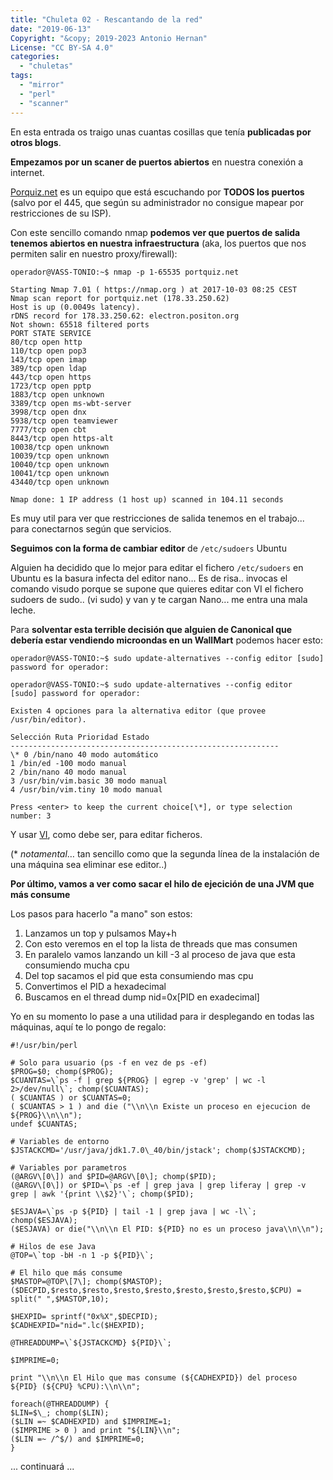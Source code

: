 ```yaml
---
title: "Chuleta 02 - Rescantando de la red"
date: "2019-06-13"
Copyright: "&copy; 2019-2023 Antonio Hernan"
License: "CC BY-SA 4.0"
categories: 
  - "chuletas"
tags: 
  - "mirror"
  - "perl"
  - "scanner"
---
```


En esta entrada os traigo unas cuantas cosillas que tenía **publicadas por otros blogs**.

**Empezamos por un scaner de puertos abiertos** en nuestra conexión a internet.

[Porquiz.net](http://portquiz.net) es un equipo que está escuchando por **TODOS los puertos** (salvo por el 445, que según su administrador no consigue mapear por restricciones de su ISP).

Con este sencillo comando nmap **podemos ver que puertos de salida tenemos abiertos en nuestra infraestructura** (aka, los puertos que nos permiten salir en nuestro proxy/firewall):
```
operador@VASS-TONIO:~$ nmap -p 1-65535 portquiz.net

Starting Nmap 7.01 ( https://nmap.org ) at 2017-10-03 08:25 CEST
Nmap scan report for portquiz.net (178.33.250.62)
Host is up (0.0049s latency).
rDNS record for 178.33.250.62: electron.positon.org
Not shown: 65518 filtered ports
PORT STATE SERVICE
80/tcp open http
110/tcp open pop3
143/tcp open imap
389/tcp open ldap
443/tcp open https
1723/tcp open pptp
1883/tcp open unknown
3389/tcp open ms-wbt-server
3998/tcp open dnx
5938/tcp open teamviewer
7777/tcp open cbt
8443/tcp open https-alt
10038/tcp open unknown
10039/tcp open unknown
10040/tcp open unknown
10041/tcp open unknown
43440/tcp open unknown

Nmap done: 1 IP address (1 host up) scanned in 104.11 seconds
```
Es muy util para ver que restricciones de salida tenemos en el trabajo... para conectarnos según que servicios.

**Seguimos con la forma de cambiar editor** de `/etc/sudoers` Ubuntu

Alguien ha decidido que lo mejor para editar el fichero `/etc/sudoers` en Ubuntu es la basura infecta del editor nano… Es de risa.. invocas el comando visudo porque se supone que quieres editar con VI el fichero sudoers de sudo.. (vi sudo) y van y te cargan Nano... me entra una mala leche.

Para **solventar esta terrible decisión que alguien de Canonical que debería estar vendiendo microondas en un WallMart** podemos hacer esto:
```
operador@VASS-TONIO:~$ sudo update-alternatives --config editor [sudo] password for operador:

operador@VASS-TONIO:~$ sudo update-alternatives --config editor
[sudo] password for operador:

Existen 4 opciones para la alternativa editor (que provee /usr/bin/editor).

Selección Ruta Prioridad Estado
------------------------------------------------------------
\* 0 /bin/nano 40 modo automático
1 /bin/ed -100 modo manual
2 /bin/nano 40 modo manual
3 /usr/bin/vim.basic 30 modo manual
4 /usr/bin/vim.tiny 10 modo manual

Press <enter> to keep the current choice[\*], or type selection number: 3
```
Y usar [VI](https://es.wikipedia.org/wiki/Vi), como debe ser, para editar ficheros.

(\* _notamental_… tan sencillo como que la segunda línea de la instalación de una máquina sea eliminar ese editor..)

**Por último, vamos a ver como sacar el hilo de ejecición de una JVM que más consume**

Los pasos para hacerlo "a mano" son estos:

1. Lanzamos un top y pulsamos May+h
2. Con esto veremos en el top la lista de threads que mas consumen
3. En paralelo vamos lanzando un kill -3 al proceso de java que esta consumiendo mucha cpu
4. Del top sacamos el pid que esta consumiendo mas cpu
5. Convertimos el PID a hexadecimal
6. Buscamos en el thread dump nid=0x[PID en exadecimal]

Yo en su momento lo pase a una utilidad para ir desplegando en todas las máquinas, aquí te lo pongo de regalo:
```
#!/usr/bin/perl

# Solo para usuario (ps -f en vez de ps -ef)
$PROG=$0; chomp($PROG);
$CUANTAS=\`ps -f | grep ${PROG} | egrep -v 'grep' | wc -l 2>/dev/null\`; chomp($CUANTAS);
( $CUANTAS ) or $CUANTAS=0;
( $CUANTAS > 1 ) and die ("\\n\\n Existe un proceso en ejecucion de ${PROG}\\n\\n");
undef $CUANTAS;

# Variables de entorno
$JSTACKCMD='/usr/java/jdk1.7.0\_40/bin/jstack'; chomp($JSTACKCMD);

# Variables por parametros
(@ARGV\[0\]) and $PID=@ARGV\[0\]; chomp($PID);
(@ARGV\[0\]) or $PID=\`ps -ef | grep java | grep liferay | grep -v grep | awk '{print \\$2}'\`; chomp($PID);

$ESJAVA=\`ps -p ${PID} | tail -1 | grep java | wc -l\`; chomp($ESJAVA);
($ESJAVA) or die("\\n\\n El PID: ${PID} no es un proceso java\\n\\n");

# Hilos de ese Java
@TOP=\`top -bH -n 1 -p ${PID}\`;

# El hilo que más consume
$MASTOP=@TOP\[7\]; chomp($MASTOP);
($DECPID,$resto,$resto,$resto,$resto,$resto,$resto,$resto,$CPU) = split(" ",$MASTOP,10);

$HEXPID= sprintf("0x%X",$DECPID);
$CADHEXPID="nid=".lc($HEXPID);

@THREADDUMP=\`${JSTACKCMD} ${PID}\`;

$IMPRIME=0;

print "\\n\\n El Hilo que mas consume (${CADHEXPID}) del proceso ${PID} (${CPU} %CPU):\\n\\n";

foreach(@THREADDUMP) {
$LIN=$\_; chomp($LIN);
($LIN =~ $CADHEXPID) and $IMPRIME=1;
($IMPRIME > 0 ) and print "${LIN}\\n";
($LIN =~ /^$/) and $IMPRIME=0;
}
```
... continuará ...
